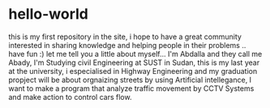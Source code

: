 # hello-world
this is my first repository in the site, i hope to have a great community interested in sharing knowledge and helping people in their problems .. have fun :)
let me tell you a little about myself... I'm Abdalla and they call me Abady, I'm Studying civil Engineering at SUST in Sudan, this is my last year at the university, i especialised in Highway Engineering and my graduation propject will be about orgnaizing streets by using Artificial intellegance, I want to make a program that analyze traffic movement by CCTV Systems and make action to control cars flow.
